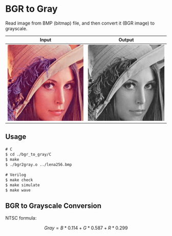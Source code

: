 # BGR to Gray
Read image from BMP (bitmap) file, and then convert it (BGR image) to grayscale.

| Input                   | Output                       |
| ----------------------- | ---------------------------- |
| ![input](./lena256.bmp) | ![output](./output_gray.bmp) |

## Usage
```shell
# C
$ cd ./bgr_to_gray/C
$ make
$ ./bgr2gray.o ../lena256.bmp

# Verilog
$ make check
$ make simulate
$ make wave
```

## BGR to Grayscale Conversion
NTSC formula:
```math
Gray = B*0.114 + G*0.587 + R*0.299
```
